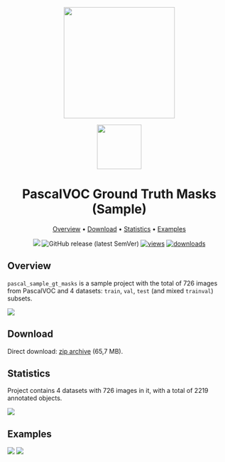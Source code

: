 <div align="center" markdown> 

<img src="https://i.imgur.com/UdBujFN.png" width="250"/> <br>

<img src="https://i.imgur.com/NJLmeWi.png" width="100"/> 

# PascalVOC Ground Truth Masks (Sample)

<p align="center">

  <a href="#overview">Overview</a> •
  <a href="#download">Download</a> •
  <a href="#statistics">Statistics</a> •
  <a href="#examples">Examples</a>
</p>

[![](https://img.shields.io/badge/slack-chat-green.svg?logo=slack)](https://supervisely.com/slack) 
![GitHub release (latest SemVer)](https://img.shields.io/github/v/release/supervisely-ecosystem/pascal-sample-gt-masks)
[![views](https://app.supervisely.com/img/badges/views/supervisely-ecosystem/pascal-sample-gt-masks.png)](https://supervisely.com)
[![downloads](https://app.supervisely.com/img/badges/downloads/supervisely-ecosystem/pascal-sample-gt-masks.png)](https://supervisely.com)
</div>



## Overview 

`pascal_sample_gt_masks` is a sample project with the total of 726 images from PascalVOC and 4 datasets: `train`, `val`, `test` (and mixed `trainval`) subsets.

![](https://i.imgur.com/xFO81I1.png)


## Download

Direct download: [zip archive](https://github.com/supervisely-ecosystem/pascal-sample-gt-masks/releases/download/v1.0.0/project.zip) (65,7 MB).

## Statistics

Project contains 4 datasets with 726 images in it, with a total of 2219 annotated objects. 

![](https://i.imgur.com/GxOSh1z.png)

## Examples

![](https://i.imgur.com/jlMBmX5.png) ![](https://i.imgur.com/S7HI22S.png) 
